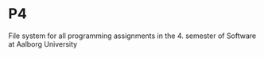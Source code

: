 # P4
File system for all programming assignments in the 4. semester of Software at Aalborg University
